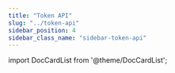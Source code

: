 ```yaml
---
title: "Token API"
slug: "../token-api"
sidebar_position: 4
sidebar_class_name: "sidebar-token-api"
---
```


import DocCardList from '@theme/DocCardList';

<DocCardList />
